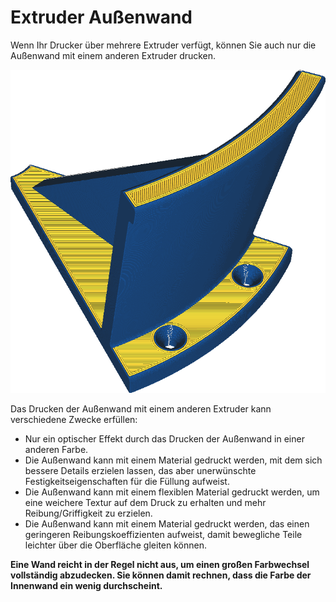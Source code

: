 Extruder Außenwand
====
Wenn Ihr Drucker über mehrere Extruder verfügt, können Sie auch nur die Außenwand mit einem anderen Extruder drucken.

<!--screenshot {
"image_path": "wall_0_extruder_nr.png",
"models": [{"script": "headphone_hook.scad"}],
"camera_position": [140, 140, 206],
"settings": {"wall_0_extruder_nr": 1},
"colour_scheme": "material_colour",
"colours": 32
}-->
![Die Außenwand ist blau bedruckt, der Rest gelb.](../../../articles/images/wall_0_extruder_nr.png)

Das Drucken der Außenwand mit einem anderen Extruder kann verschiedene Zwecke erfüllen:
* Nur ein optischer Effekt durch das Drucken der Außenwand in einer anderen Farbe.
* Die Außenwand kann mit einem Material gedruckt werden, mit dem sich bessere Details erzielen lassen, das aber unerwünschte Festigkeitseigenschaften für die Füllung aufweist.
* Die Außenwand kann mit einem flexiblen Material gedruckt werden, um eine weichere Textur auf dem Druck zu erhalten und mehr Reibung/Griffigkeit zu erzielen.
* Die Außenwand kann mit einem Material gedruckt werden, das einen geringeren Reibungskoeffizienten aufweist, damit bewegliche Teile leichter über die Oberfläche gleiten können.

**Eine Wand reicht in der Regel nicht aus, um einen großen Farbwechsel vollständig abzudecken. Sie können damit rechnen, dass die Farbe der Innenwand ein wenig durchscheint.**